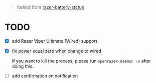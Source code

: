 > forked from [razer-battery-status](https://github.com/Patrick9263/razer-battery-status)

# TODO

- [x] add Razer Viper Ultimate (Wired) support

- [x] fix power equal zero when change to wired

  if you want to kill the process, please run `openrazer-daemon -s` after doing this.

- [ ] add confirmation on notification
